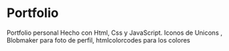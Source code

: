 # Portfolio
Portfolio personal
Hecho con Html, Css y JavaScript.
Iconos de Unicons , Blobmaker para foto de perfil, htmlcolorcodes para los colores
